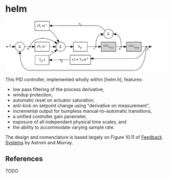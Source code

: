 helm
====

![Controller block diagram](helm.png)

This PID controller, implemented wholly within [helm.h], features:
 * low pass filtering of the process derivative,
 * windup protection,
 * automatic reset on actuator saturation,
 * anti-kick on setpoint change using "derivative on measurement",
 * incremental output for bumpless manual-to-automatic transitions,
 * a unified controller gain parameter,
 * exposure of all independent physical time scales, and
 * the ability to accommodate varying sample rate.

The design and nomenclature is based largely on Figure 10.11 of
[Feedback Systems](http://www.worldcat.org/isbn/9781400828739) by
Astrom and Murray.

References
----------

TODO
